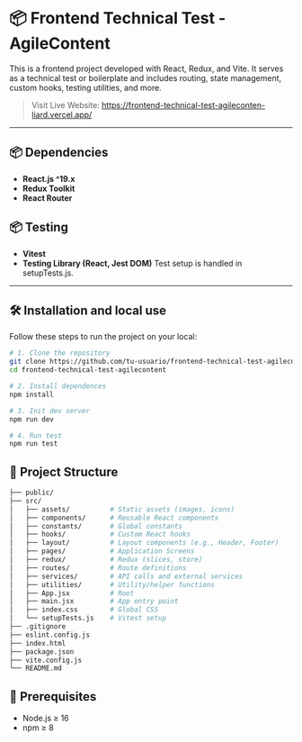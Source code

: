 # 📦 Frontend Technical Test - AgileContent

This is a frontend project developed with React, Redux, and Vite. It serves as a technical test or boilerplate and includes routing, state management, custom hooks, testing utilities, and more.

> Visit Live Website: https://frontend-technical-test-agileconten-liard.vercel.app/
---

## 📦 Dependencies

- **React.js ^19.x**
- **Redux Toolkit**
- **React Router**

## 📦 Testing

- **Vitest**
- **Testing Library (React, Jest DOM)**
Test setup is handled in setupTests.js.

---

## 🛠️ Installation and local use

Follow these steps to run the project on your local:

```bash
# 1. Clone the repository
git clone https://github.com/tu-usuario/frontend-technical-test-agilecontent.git
cd frontend-technical-test-agilecontent

# 2. Install dependences
npm install

# 3. Init dev server
npm run dev

# 4. Run test
npm run test
````
## 📁 Project Structure
```bash
├── public/
├── src/
│   ├── assets/          # Static assets (images, icons)
│   ├── components/      # Reusable React components
│   ├── constants/       # Global constants
│   ├── hooks/           # Custom React hooks
│   ├── layout/          # Layout components (e.g., Header, Footer)
│   ├── pages/           # Application Screens
│   ├── redux/           # Redux (slices, store)
│   ├── routes/          # Route definitions
│   ├── services/        # API calls and external services
│   ├── utilities/       # Utility/helper functions
│   ├── App.jsx          # Root
│   ├── main.jsx         # App entry point
│   ├── index.css        # Global CSS
│   └── setupTests.js    # Vitest setup
├── .gitignore
├── eslint.config.js
├── index.html
├── package.json
├── vite.config.js
└── README.md

````


## 🙌 Prerequisites
- Node.js ≥ 16
- npm ≥ 8

  
